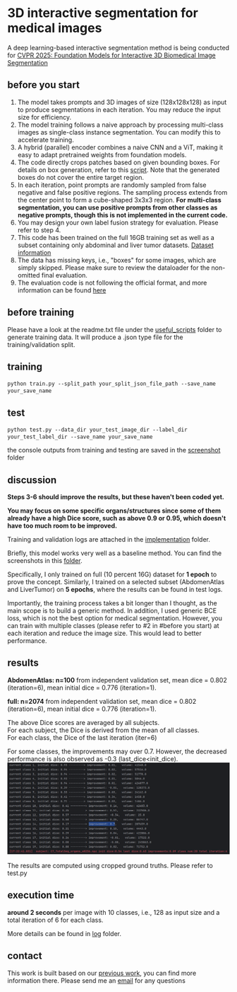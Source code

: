 # 3D interactive segmentation for medical images
A deep learning-based interactive segmentation method is being conducted for [CVPR 2025: Foundation Models for Interactive 3D Biomedical Image Segmentation](https://www.codabench.org/competitions/5263/)


## before you start
1. The model takes prompts and 3D images of size (128x128x128) as input to produce segmentations in each iteration. You may reduce the input size for efficiency.
2. The model training follows a naive approach by processing multi-class images as single-class instance segmentation. You can modify this to accelerate training.
3. A hybrid (parallel) encoder combines a naive CNN and a ViT, making it easy to adapt pretrained weights from foundation models.
4. The code directly crops patches based on given bounding boxes. For details on box generation, refer to this [script](https://github.com/JunMa11/CVPR-MedSegFMCompetition/blob/main/get_boxes.py). Note that the generated boxes do not cover the entire target region.
5. In each iteration, point prompts are randomly sampled from false negative and false positive regions. The sampling process extends from the center point to form a cube-shaped 3x3x3 region. **For multi-class segmentation, you can use positive prompts from other classes as negative prompts, though this is not implemented in the current code.**
6. You may design your own label fusion strategy for evaluation. Please refer to step 4.
7. This code has been trained on the full 16GB training set as well as a subset containing only abdominal and liver tumor datasets. [Dataset information](https://www.codabench.org/competitions/5263/)
8. The data has missing keys, i.e., "boxes" for some images, which are simply skipped. Please make sure to review the dataloader for the non-omitted final evaluation.
9. The evaluation code is not following the official format, and more information can be found [here](https://www.codabench.org/competitions/5263/)

## before training

Please have a look at the readme.txt file under the [useful_scripts](https://github.com/HaoLi12345/interactive_seg/edit/main/src/useful_scripts) folder to generate training data. It will produce a .json type file for the training/validation split.


## training

```
python train.py --split_path your_split_json_file_path --save_name your_save_name
```


## test

```
python test.py --data_dir your_test_image_dir --label_dir your_test_label_dir --save_name your_save_name
```

the console outputs from training and testing are saved in the [screenshot](https://github.com/HaoLi12345/interactive_seg/edit/main/screenshots) folder

## discussion
**Steps 3-6 should improve the results, but these haven't been coded yet.**

**You may focus on some specific organs/structures since some of them already have a high Dice score, such as above 0.9 or 0.95, which doesn't have too much room to be improved.**

Training and validation logs are attached in the [implementation](https://github.com/HaoLi12345/interactive_seg/edit/main/src/implementation) folder. 

Briefly, this model works very well as a baseline method. You can find the screenshots in this [folder](https://github.com/HaoLi12345/interactive_seg/edit/main/screenshots). 

Specifically, I only trained on full (10 percent 16G) dataset for **1 epoch** to prove the concept. Similarly, I trained on a selected subset (AbdomenAtlas and LiverTumor) on **5 epochs**, where the results can be found in test logs.

Importantly, the training process takes a bit longer than I thought, as the main scope is to build a generic method. In addition, I used generic BCE loss, which is not the best option for medical segmentation.
However, you can train with multiple classes (please refer to #2 in #before you start) at each iteration and reduce the image size. This would lead to better performance.


## results

**AbdomenAtlas: n=100** from independent validation set, mean dice = 0.802 (iteration=6), mean initial dice = 0.776 (iteration=1).


**full: n=2074** from independent validation set, mean dice = 0.802 (iteration=6), mean initial dice = 0.776 (iteration=1).


The above Dice scores are averaged by all subjects. <br />
For each subject, the Dice is derived from the mean of all classes. <br />
For each class, the Dice of the last iteration (iter=6)

For some classes, the improvements may over 0.7. However, the decreased performance is also observed as -0.3 (last_dice<init_dice). ![refer to this](screenshots/improvement.png)

The results are computed using cropped ground truths. Please refer to test.py

## execution time

**around 2 seconds** per image with 10 classes, i.e., 128 as input size and a total iteration of 6 for each class.

More details can be found in [log](https://github.com/HaoLi12345/interactive_seg/edit/main/src/implementation) folder.

## contact
This work is built based on our [previous work](https://github.com/MedICL-VU/PRISM), you can find more information there. Please send me an [email](hao.li.1@vanderbilt.edu) for any questions
 




